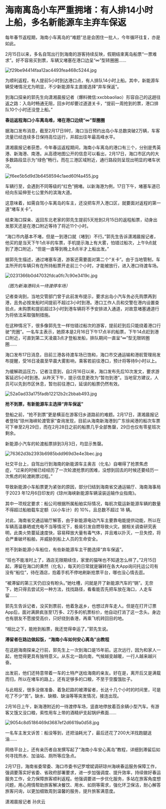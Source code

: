 # 海南离岛小车严重拥堵：有人排14小时上船，多名新能源车主弃车保返

每年春节返程期，海南小车离岛的“难题”总是会困住一批人，今年循环往复，亦是如此。

2月15日以来，多名自驾出行到海南的游客持续反映，假期结束离岛船票“一票难求”。好不容易买到票，车辆又堵塞在港口边呈“∞”型转圈圈……

![f29be94414faa12ac4493fea468c5244.jpg](https://raw.githubusercontent.com/qqhsx/qqnews_image/main/2024/02/17/海南离岛小车严重拥堵：有人排14小时上船，多名新能源车主弃车保返/f29be94414faa12ac4493fea468c5244.jpg)

为顺利返程，有人提前5小时到达港口点，有人排队14小时上船。其中，新能源车辆受堵情况尤为明显，不少新能源车主直接选择“弃车保返”。

到海口探亲的郭先生向潇湘晨报记者（爆料微信:xxcbbaoliao）形容自己的这趟往返之路：入岛时畅通无阻，回乡时却要过道道关卡，“提前一周抢到的票，港口排队10个小时还没登上船。”

**春运返程海口小车离岛难，堵在港口边绕“∞”型圈圈**

据海口发布消息，截至2月17日9时，海口当日预约出岛小车总数突破2万辆，车客流量已经连续多日保持高位运行，并超出往年最高峰水平。

潇湘晨报记者获悉，今年春运返程期间，海南小车离岛的港口有三个，分别是秀英港、新海港、南港。从高德地图公开的信息可以看出，2月17日，海口市区内的大多数路段显示为“绿色”畅行。而在三港区域附近，通行路段则呈现出明显的堵车状况。

![f6ee5b5d9d3b6458594c1aed60f4a455.jpg](https://raw.githubusercontent.com/qqhsx/qqnews_image/main/2024/02/17/海南离岛小车严重拥堵：有人排14小时上船，多名新能源车主弃车保返/f6ee5b5d9d3b6458594c1aed60f4a455.jpg)

车辆行至，会遇到不同等级的“红色”拥堵。以新海港为例，17日下午，堵塞车道已经向东延伸至七公里外的滨海大道。

这意味着，如需自驾小车离岛的车主，还没把车开入港口区，就要面对返程的第一道“堵车关卡”。

结束海口探亲、返回东北老家的郭先生提前5天抢到2月15日的返程船票，动身出发那天还是在港口附近等待了将近11个小时。

“海口市内基本不堵，但是一到港口就（堵到）不行。”郭先生告诉潇湘晨报记者，他买的是当天下午1点半的车票，手机提示海上有大雾，怕错过船次，上午9点就到了港口附近，“但是一直等到晚上8点半才上船出发。”

据郭先生描述，通过堵塞车道，游客还需要面对第二个“关卡”。由于当地管制，车主所开的车辆只有在所持船票开走前三个小时，才能被放行，进入港口待渡车场。

![0231366b0d47032fdca0fc7c90e3419c.jpg](https://raw.githubusercontent.com/qqhsx/qqnews_image/main/2024/02/17/海南离岛小车严重拥堵：有人排14小时上船，多名新能源车主弃车保返/0231366b0d47032fdca0fc7c90e3419c.jpg)

 _（图为新海港码头一待渡停车场）_

记者查询到，当地交管部门曾于此前发布提示，要求出岛小汽车务必先购票再到港，且务必按发船时间提前不超过3小时到港。港口工作人员和交警在港内设置查验点，未购票和提前超过3小时到港车辆将不予安排进入通道，对故意堵塞通道行为将依法采取强制措施。

在这种情况下，很多像郭先生一样怕错过船次的游客，提前赶到后只能绕着港口行驶“兜圈”。一名车主表示，她原本是2月16日下午17点半的船票，下午14点赶到港口附近，可直到第二天凌晨3点才登船发船，排队期间一直呈“∞”型无限转圈圈……

海口发布17日消息，目前三港各待渡车场已饱和，海口市交通运输和港航管理局发布提醒，受16日凌晨至早晨大雾影响，乘客若前往港口，预计将等待9小时以上。

为缓解疏运压力，记者注意到，自2月16日以来，海口发布先后10次发文，要求游客延迟5小时到港。从昨天下午，提示信息更改为“暂勿到港”。当地官方建议，人员可以先到市区休息，暂勿前往港口，延误的船票仍然有效。

![52a0ad33a175fadb12212b2c2bbab493.jpg](https://raw.githubusercontent.com/qqhsx/qqnews_image/main/2024/02/17/海南离岛小车严重拥堵：有人排14小时上船，多名新能源车主弃车保返/52a0ad33a175fadb12212b2c2bbab493.jpg)

**抢不到票，有新能源车主选择“弃车保返”**

登船之前，“抢不到票”更是横亘在游客归乡道路前的难题。2月17日，潇湘晨报记者登陆“琼州海峡轮渡管家”查询发现，目前从海南新海港到广东徐闻港的船次车票可下单至2月29日，而在2月28日之前的船票几乎全部售罄，29日也仅有零星班次剩余。

新能源小汽车的轮渡船票排到3月3日，均显示售罄。

![76362d3b2393b6985bdd969d3e4e3bec.jpg](https://raw.githubusercontent.com/qqhsx/qqnews_image/main/2024/02/17/海南离岛小车严重拥堵：有人排14小时上船，多名新能源车主弃车保返/76362d3b2393b6985bdd969d3e4e3bec.jpg)

社交平台上，自驾出行到海南的新能源车主奥吉（化名）自嘲得了抢票焦虑症，“过来的时候已经经历了一次轮渡抢票的困难，没想到回去的时候还要经历一次焦虑的轮渡刷票过程。”

导致新能源小车船票更为紧张的原因，部分归结到海南省交通运输厅、海南海事局于2023 年12月6日印发的《琼州海峡新能源车辆滚装运输作业指南》。

其中一项规定要求：船公司根据所属船舶实际情况，每航次载运新能源车辆的数量不得超过船舶载车定额（以小车计）的 10%，且总数不超过 18 辆。

对此，海南省交通运输厅解答，由于新能源电动汽车主要靠电能提供动能，所以在车辆高温暴晒或充电不当等情况下，极易引发自燃导致火灾。据相关调查研究表明，此类火势蔓延速度快，容易释放大量有毒气体，并且难以扑灭，一旦失控，将会严重破坏船舶，并威胁到船上人员的生命安全。

抢不到新能源小车船位，有些新能源车主干脆选择“弃车保返”。

“班也不能准时上了，酒店无限期续住，家里的猫咪也不知道怎么样了。”2月15日起，滞留在海口的黄然（化名），每天的日常就是辗转在各大App询问托运公司有没有“船位”，待在酒店，抱着手机不停地刷新抢票平台，哪也没心情去逛。

“被滞留的第三天仍旧没有盼头。”她吐槽，问就是开了新能源汽车的“锅”。无奈下，她只得去尝试另一种方法，找找路径，看看能否先把车放在海口，人走车留……

郭先生告诉记者，没买到票前，他着急返乡，也想过弃车走人。但是在打开订票App后，面对满屏疯涨至1万多、2万多的机票标价，他自动打消了这一念头。身边也有朋友不愿接受高价，只好绕到香港，再乘飞机转回目的地。

“相比之下，能抢到船票，我还觉得幸运了。”郭先生说。

**滞留者在路边做起饭，“海南小车如何安心离岛”出教程**

在这趟海南探亲之行前，郭先生上一次到海口是15年前。这次远行，因为和家人一起，他觉得更具有独特意义。从东北一路向南，气候越变越暖，一行人越来越兴奋。

出发前，他们还特意带着一车的土特产送给海南的亲友。好在是，离开后又是满载而归，所以在堵车的路上，还有足够多的口粮，不至于空腹饿肚子。

与此相反，很多没做准备、着急赶路的被滞留者，长达十几个小时的时间里，可是吃了不少“苦”。缺水、缺粮、缺油等等突发情况，接连出现。

2月16日上午，新海港附近的一待渡停车场，竖直地停放着百余辆小型汽车。有游客又饿又没口粮，索性用车上带的酒精炉支起锅炉煮面……

![9054c8d5186469d3687ef2d6619a0d58.jpg](https://raw.githubusercontent.com/qqhsx/qqnews_image/main/2024/02/17/海南离岛小车严重拥堵：有人排14小时上船，多名新能源车主弃车保返/9054c8d5186469d3687ef2d6619a0d58.jpg)

一名车主发文诉苦：船没等到，还把油耗光了，最后还花了200大洋找跑腿送油……

网络平台上，还有亲历者自发撰写起了“海南小车安心离岛”教程，详细到滞留后如何寻找热水、加油站、厕所等应急点。

2月17日，海南省委常委、海口市委书记罗增斌调研琼州海峡春运服务保障工作，强调要落实好省委、省政府部署要求，进一步加强调度、提升效率，持续做好春运服务工作，全力保障旅客顺利返程。他强调要进一步优化服务，多站在旅客角度想问题，用心用情帮助旅客解决餐饮、用水、如厕等需求，强化环卫保洁，耐心解答旅客问询，以更加细致周到温馨的服务，提升旅客满意度。

潇湘晨报记者 孙庆云

